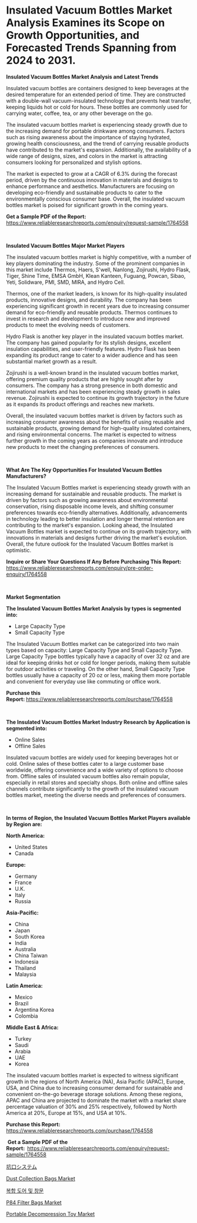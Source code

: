 <p><h1>Insulated Vacuum Bottles Market Analysis Examines its Scope on Growth Opportunities, and Forecasted Trends Spanning from 2024 to 2031.</h1></p><p><strong>Insulated Vacuum Bottles Market Analysis and Latest Trends</strong></p>
<p><p>Insulated vacuum bottles are containers designed to keep beverages at the desired temperature for an extended period of time. They are constructed with a double-wall vacuum-insulated technology that prevents heat transfer, keeping liquids hot or cold for hours. These bottles are commonly used for carrying water, coffee, tea, or any other beverage on the go.</p><p>The insulated vacuum bottles market is experiencing steady growth due to the increasing demand for portable drinkware among consumers. Factors such as rising awareness about the importance of staying hydrated, growing health consciousness, and the trend of carrying reusable products have contributed to the market's expansion. Additionally, the availability of a wide range of designs, sizes, and colors in the market is attracting consumers looking for personalized and stylish options.</p><p>The market is expected to grow at a CAGR of 6.3% during the forecast period, driven by the continuous innovation in materials and designs to enhance performance and aesthetics. Manufacturers are focusing on developing eco-friendly and sustainable products to cater to the environmentally conscious consumer base. Overall, the insulated vacuum bottles market is poised for significant growth in the coming years.</p></p>
<p><strong>Get a Sample PDF of the Report:&nbsp;</strong> <a href="https://www.reliableresearchreports.com/enquiry/request-sample/1764558">https://www.reliableresearchreports.com/enquiry/request-sample/1764558</a></p>
<p>&nbsp;</p>
<p><strong>Insulated Vacuum Bottles Major Market Players</strong></p>
<p><p>The insulated vacuum bottles market is highly competitive, with a number of key players dominating the industry. Some of the prominent companies in this market include Thermos, Haers, S'well, Nanlong, Zojirushi, Hydro Flask, Tiger, Shine Time, EMSA GmbH, Klean Kanteen, Fuguang, Powcan, Sibao, Yeti, Solidware, PMI, SMD, MIRA, and Hydro Cell.</p><p>Thermos, one of the market leaders, is known for its high-quality insulated products, innovative designs, and durability. The company has been experiencing significant growth in recent years due to increasing consumer demand for eco-friendly and reusable products. Thermos continues to invest in research and development to introduce new and improved products to meet the evolving needs of customers.</p><p>Hydro Flask is another key player in the insulated vacuum bottles market. The company has gained popularity for its stylish designs, excellent insulation capabilities, and user-friendly features. Hydro Flask has been expanding its product range to cater to a wider audience and has seen substantial market growth as a result.</p><p>Zojirushi is a well-known brand in the insulated vacuum bottles market, offering premium quality products that are highly sought after by consumers. The company has a strong presence in both domestic and international markets and has been experiencing steady growth in sales revenue. Zojirushi is expected to continue its growth trajectory in the future as it expands its product offerings and reaches new markets.</p><p>Overall, the insulated vacuum bottles market is driven by factors such as increasing consumer awareness about the benefits of using reusable and sustainable products, growing demand for high-quality insulated containers, and rising environmental concerns. The market is expected to witness further growth in the coming years as companies innovate and introduce new products to meet the changing preferences of consumers.</p></p>
<p>&nbsp;</p>
<p><strong>What Are The Key Opportunities For Insulated Vacuum Bottles Manufacturers?</strong></p>
<p><p>The Insulated Vacuum Bottles market is experiencing steady growth with an increasing demand for sustainable and reusable products. The market is driven by factors such as growing awareness about environmental conservation, rising disposable income levels, and shifting consumer preferences towards eco-friendly alternatives. Additionally, advancements in technology leading to better insulation and longer thermal retention are contributing to the market's expansion. Looking ahead, the Insulated Vacuum Bottles market is expected to continue on its growth trajectory, with innovations in materials and designs further driving the market's evolution. Overall, the future outlook for the Insulated Vacuum Bottles market is optimistic.</p></p>
<p><strong>Inquire or Share Your Questions If Any Before Purchasing This Report:</strong> <a href="https://www.reliableresearchreports.com/enquiry/pre-order-enquiry/1764558">https://www.reliableresearchreports.com/enquiry/pre-order-enquiry/1764558</a></p>
<p>&nbsp;</p>
<p><strong>Market Segmentation</strong></p>
<p><strong>The Insulated Vacuum Bottles Market Analysis by types is segmented into:</strong></p>
<p><ul><li>Large Capacity Type</li><li>Small Capacity Type</li></ul></p>
<p><p>The Insulated Vacuum Bottles market can be categorized into two main types based on capacity: Large Capacity Type and Small Capacity Type. Large Capacity Type bottles typically have a capacity of over 32 oz and are ideal for keeping drinks hot or cold for longer periods, making them suitable for outdoor activities or traveling. On the other hand, Small Capacity Type bottles usually have a capacity of 20 oz or less, making them more portable and convenient for everyday use like commuting or office work.</p></p>
<p><strong>Purchase this Report:&nbsp;</strong><a href="https://www.reliableresearchreports.com/purchase/1764558">https://www.reliableresearchreports.com/purchase/1764558</a></p>
<p>&nbsp;</p>
<p><strong>The Insulated Vacuum Bottles Market Industry Research by Application is segmented into:</strong></p>
<p><ul><li>Online Sales</li><li>Offline Sales</li></ul></p>
<p><p>Insulated vacuum bottles are widely used for keeping beverages hot or cold. Online sales of these bottles cater to a large customer base worldwide, offering convenience and a wide variety of options to choose from. Offline sales of insulated vacuum bottles also remain popular, especially in retail stores and specialty shops. Both online and offline sales channels contribute significantly to the growth of the insulated vacuum bottles market, meeting the diverse needs and preferences of consumers.</p></p>
<p>&nbsp;</p>
<p><strong>In terms of Region, the Insulated Vacuum Bottles Market Players available by Region are:</strong></p>
<p>
    <p> <strong> North America: </strong>
        <ul>
            <li>United States</li>
            <li>Canada</li>
        </ul>
        </p> 
    <p> <strong> Europe: </strong>
        <ul>
            <li>Germany</li>
            <li>France</li>
            <li>U.K.</li>
            <li>Italy</li>
            <li>Russia</li>
        </ul>
        </p> 
    <p> <strong> Asia-Pacific: </strong>
        <ul>
            <li>China</li>
            <li>Japan</li>
            <li>South Korea</li>
            <li>India</li>
            <li>Australia</li>
            <li>China Taiwan</li>
            <li>Indonesia</li>
            <li>Thailand</li>
            <li>Malaysia</li>
        </ul>
        </p> 
    <p> <strong> Latin America: </strong>
        <ul>
            <li>Mexico</li>
            <li>Brazil</li>
            <li>Argentina Korea</li>
            <li>Colombia</li>
        </ul>
        </p> 
    <p> <strong> Middle East & Africa: </strong>
        <ul>
            <li>Turkey</li>
            <li>Saudi</li>
            <li>Arabia</li>
            <li>UAE</li>
            <li>Korea</li>
        </ul>
    </p>
    </p>
<p><p>The insulated vacuum bottles market is expected to witness significant growth in the regions of North America (NA), Asia Pacific (APAC), Europe, USA, and China due to increasing consumer demand for sustainable and convenient on-the-go beverage storage solutions. Among these regions, APAC and China are projected to dominate the market with a market share percentage valuation of 30% and 25% respectively, followed by North America at 20%, Europe at 15%, and USA at 10%.</p></p>
<p><strong>Purchase this Report: </strong><a href="https://www.reliableresearchreports.com/purchase/1764558">https://www.reliableresearchreports.com/purchase/1764558</a></p>
<p>&nbsp;<strong>Get a Sample PDF of the Report:&nbsp;&nbsp;</strong><a href="https://www.reliableresearchreports.com/enquiry/request-sample/1764558">https://www.reliableresearchreports.com/enquiry/request-sample/1764558</a></p>
<p><strong></strong></p>
<p><p><a href="https://github.com/hwbcz413288296/Market-Research-Report-List-1/blob/main/84110795651.md">坑口システム</a></p><p><a href="https://github.com/derrinmiltonellis35gcl/Market-Research-Report-List-1/blob/main/dust-collection-bags-market.md">Dust Collection Bags Market</a></p><p><a href="https://github.com/RichardLueilwitz787/Market-Research-Report-List-1/blob/main/94780875289.md">복합 도어 및 창문</a></p><p><a href="https://github.com/Sherrillcrooksxa8i18ucf2m/Market-Research-Report-List-1/blob/main/p84-filter-bags-market.md">P84 Filter Bags Market</a></p><p><a href="https://issuu.com/reportprime-2/docs/portable-decompression-toy-market-size-2030.pptx">Portable Decompression Toy Market</a></p></p>